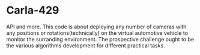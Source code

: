 # Carla-429
API and more.
This code is about deploying any number of cameras with any positions or rotations(technically) on the virtual automotive vehicle 
to monitor the surranding environment. The prospective challenge ought to be the various algorithms development for different practical tasks.
